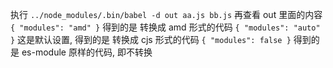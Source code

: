 执行 `../node_modules/.bin/babel -d out aa.js bb.js` 再查看 out 里面的内容
`{ "modules": "amd" }` 得到的是 转换成 amd 形式的代码
`{ "modules": "auto" }` 这是默认设置, 得到的是 转换成 cjs 形式的代码
`{ "modules": false }` 得到的是 es-module 原样的代码, 即不转换
